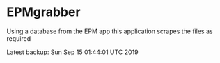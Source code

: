# EPMgrabber
Using a database from the EPM app this application scrapes the files as required


Latest backup: Sun Sep 15 01:44:01 UTC 2019
